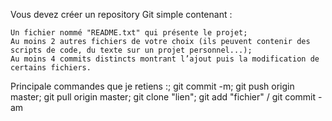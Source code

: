 Vous devez créer un repository Git simple contenant :

    Un fichier nommé "README.txt" qui présente le projet;
    Au moins 2 autres fichiers de votre choix (ils peuvent contenir des scripts de code, du texte sur un projet personnel...);
    Au moins 4 commits distincts montrant l’ajout puis la modification de certains fichiers.

Principale  commandes que je retiens :;
	git commit -m;
	git push origin master;
	git pull origin master;
	git clone "lien";
	git add "fichier" / git commit -am

